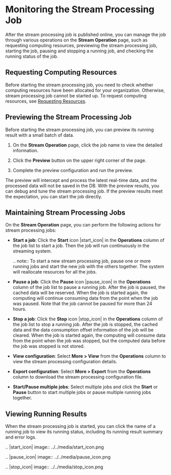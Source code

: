 # Monitoring the Stream Processing Job

After the stream processing job is published online, you can manage the job through various operations on the **Stream Operation** page, such as requesting computing resources, previewing the stream processing job, starting the job, pausing and stopping a running job, and checking the running status of the job.

## Requesting Computing Resources

Before starting the stream processing job, you need to check whether computing resources have been allocated for your organization. Otherwise, stream processing job cannot be started up. To request computing resources, see [Requesting Resources](/docs/enos/en/latest/resourcemanagement/getstarted.html).

## Previewing the Stream Processing Job

Before starting the stream processing job, you can preview its running result with a small batch of data.

1. On the **Stream Operation** page, click the job name to view the detailed information.

2. Click the **Preview** button on the upper right corner of the page.

3. Complete the preview configuration and run the preview.

The preview will intercept and process the latest real-time data, and the processed data will not be saved in the DB. With the preview results, you can debug and tune the stream processing job. If the preview results meet the expectation, you can start the job directly.

## Maintaining Stream Processing Jobs

On the **Stream Operation** page, you can perform the following actions for stream processing jobs:

- **Start a job**: Click the **Start** icon |start_icon| in the **Operations** column of the job list to start a job. Then the job will run continuously in the streaming system.

  .. note:: To start a new stream processing job, pause one or more running jobs and start the new job with the others together. The system will reallocate resources for all the jobs.

- **Pause a job**: Click the **Pause** icon |pause_icon| in the **Operations** column of the job list to pause a running job. After the job is paused, the cached data will be reserved. When the job is started again, the computing will continue consuming data from the point when the job was paused. Note that the job cannot be paused for more than 24 hours.

- **Stop a job**: Click the **Stop** icon |stop_icon| in the **Operations** column of the job list to stop a running job. After the job is stopped, the cached data and the data consumption offset information of the job will be cleared. When the job is started again, the computing will consume data from the point when the job was stopped, but the computed data before the job was stopped is not stored.

- **View configuration**: Select **More > View** from the **Operations** column to view the stream processing configuration details.

- **Export configuration**: Select **More > Export** from the **Operations** column to download the stream processing configuration file.

- **Start/Pause multiple jobs**: Select multiple jobs and click the **Start** or **Pause** button to start multiple jobs or pause multiple running jobs together.


## Viewing Running Results

When the stream processing job is started, you can click the name of a running job to view its running status, including its running result summary and error logs.

.. |start_icon| image:: ../../media/start_icon.png

.. |pause_icon| image:: ../../media/pause_icon.png

.. |stop_icon| image:: ../../media/stop_icon.png

<!--end-->
